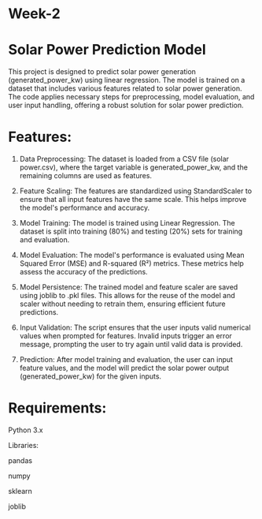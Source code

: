 # Week-2

# Solar Power Prediction Model
This project is designed to predict solar power generation (generated_power_kw) using linear regression. The model is trained on a dataset that includes various features related to solar power generation. The code applies necessary steps for preprocessing, model evaluation, and user input handling, offering a robust solution for solar power prediction.

# Features:
1. Data Preprocessing:
The dataset is loaded from a CSV file (solar power.csv), where the target variable is generated_power_kw, and the remaining columns are used as features.

2. Feature Scaling:
The features are standardized using StandardScaler to ensure that all input features have the same scale. This helps improve the model's performance and accuracy.

3. Model Training:
The model is trained using Linear Regression. The dataset is split into training (80%) and testing (20%) sets for training and evaluation.

4. Model Evaluation:
The model's performance is evaluated using Mean Squared Error (MSE) and R-squared (R²) metrics. These metrics help assess the accuracy of the predictions.

5. Model Persistence:
The trained model and feature scaler are saved using joblib to .pkl files. This allows for the reuse of the model and scaler without needing to retrain them, ensuring efficient future predictions.

6. Input Validation:
The script ensures that the user inputs valid numerical values when prompted for features. Invalid inputs trigger an error message, prompting the user to try again until valid data is provided.

7. Prediction:
After model training and evaluation, the user can input feature values, and the model will predict the solar power output (generated_power_kw) for the given inputs.

# Requirements:
Python 3.x

Libraries:

pandas

numpy

sklearn

joblib

